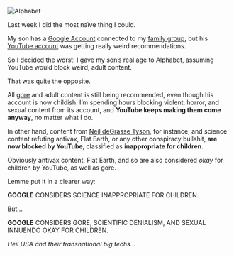 ![Alphabet](//cacilhas.info/img/alphabet.png)

Last week I did the most naïve thing I could.

My son has a [Google Account](https://myaccount.google.com/) connected to my [family group](https://families.google/), but his [YouTube account](https://www.youtube.com/) was getting really weird recommendations.

So I decided the worst: I gave my son’s real age to Alphabet, assuming YouTube would block weird, adult content.

That was quite the opposite.

All [gore](https://www.wikiwand.com/en/articles/Graphic_violence) and adult content is still being recommended, even though his account is now childish. I’m spending hours blocking violent, horror, and sexual content from its account, and **YouTube keeps making them come anyway**, no matter what I do.

In other hand, content from [Neil deGrasse Tyson](https://www.biography.com/scientists/neil-degrasse-tyson), for instance, and science content refuting antivax, Flat Earth, or any other conspiracy bullshit, **are now blocked by YouTube**, classified as **inappropriate for children**.

Obviously antivax content, Flat Earth, and so are also considered _okay_ for children by YouTube, as well as gore.

Lemme put it in a clearer way:

**GOOGLE** CONSIDERS SCIENCE INAPPROPRIATE FOR CHILDREN.

But…

**GOOGLE** CONSIDERS GORE, SCIENTIFIC DENIALISM, AND SEXUAL INNUENDO OKAY FOR CHILDREN.

_Heil USA and their transnational big techs…_